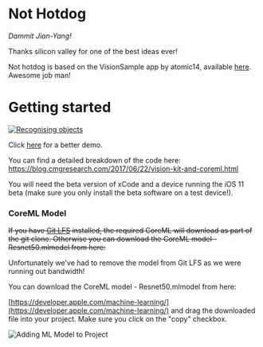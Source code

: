# Not Hotdog

*Dammit Jian-Yang!*

Thanks silicon valley for one of the best ideas ever!

Not hotdog is based on the VisionSample app by atomic14, available 
[here](https://github.com/atomic14/VisionCoreMLSampl). Awesome job man!


# Getting started

[![Recognising objects](demo.gif)](https://www.youtube.com/watch?v=S33BNcnlxdU)

Click [here](https://www.youtube.com/watch?v=S33BNcnlxdU) for a better demo.

You can find a detailed breakdown of the code here: https://blog.cmgresearch.com/2017/06/22/vision-kit-and-coreml.html

You will need the beta version of xCode and a device running the iOS 11 beta (make sure you only install the beta software on a test device!).

### CoreML Model

~~If you have [Git LFS](https://git-lfs.github.com) installed, the required CoreML will download as part of the git clone. Otherwise you can download the CoreML model - Resnet50.mlmodel from here:~~

Unfortunately we've had to remove the model from Git LFS as we were running out bandwidth!

You can download the CoreML model - Resnet50.mlmodel from here:

[https://developer.apple.com/machine-learning/](https://developer.apple.com/machine-learning/) and drag the downloaded file into your project. Make sure you click on the "copy" checkbox.

![Adding ML Model to Project](AddingMLModel.gif)
